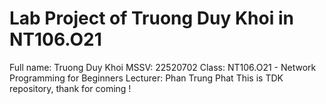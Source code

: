 # Lab Project of Truong Duy Khoi in NT106.O21
Full name: Truong Duy Khoi
MSSV: 22520702
Class: NT106.O21 - Network Programming for Beginners
Lecturer: Phan Trung Phat
This is TDK repository, thank for coming !
